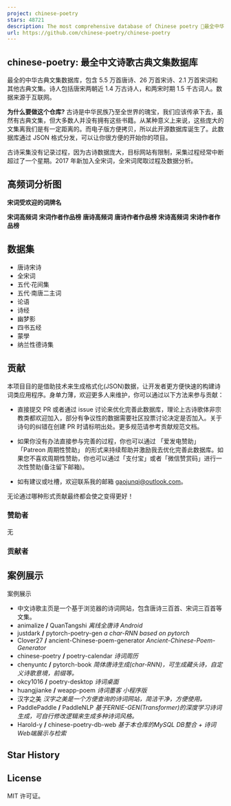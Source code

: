 ```yaml
---
project: chinese-poetry
stars: 48721
description: The most comprehensive database of Chinese poetry 🧶最全中华古诗词数据库,  唐宋两朝近一万四千古诗人,  接近5.5万首唐诗加26万宋诗.  两宋时期1564位词人，21050首词。
url: https://github.com/chinese-poetry/chinese-poetry
---
```


chinese-poetry: 最全中文诗歌古典文集数据库
-----------------------------

最全的中华古典文集数据库，包含 5.5 万首唐诗、26 万首宋诗、2.1 万首宋词和其他古典文集。诗人包括唐宋两朝近 1.4 万古诗人，和两宋时期 1.5 千古词人。数据来源于互联网。

**为什么要做这个仓库?** 古诗是中华民族乃至全世界的瑰宝，我们应该传承下去，虽然有古典文集，但大多数人并没有拥有这些书籍。从某种意义上来说，这些庞大的文集离我们是有一定距离的。而电子版方便拷贝，所以此开源数据库诞生了。此数据库通过 JSON 格式分发，可以让你很方便的开始你的项目。

古诗采集没有记录过程，因为古诗数据庞大，目标网站有限制，采集过程经常中断超过了一个星期。2017 年新加入全宋词，全宋词爬取过程及数据分析。

高频词分析图
------

**宋词受欢迎的词牌名**

**宋词高频词** **宋词作者作品榜** **唐诗高频词** **唐诗作者作品榜** **宋诗高频词** **宋诗作者作品榜**

数据集
---

-   唐诗宋诗
-   全宋词
-   五代·花间集
-   五代·南唐二主词
-   论语
-   诗经
-   幽梦影
-   四书五经
-   蒙學
-   纳兰性德诗集

贡献
--

本项目目的是借助技术来生成格式化(JSON)数据，让开发者更方便快速的构建诗词类应用程序。身单力薄，欢迎更多人来维护，你可以通过以下方法来参与贡献：

-   直接提交 PR 或者通过 issue 讨论来优化完善此数据库，理论上古诗歌体非宗教类都欢迎加入，部分有争议性的数据需要社区投票讨论决定是否加入。关于诗句的纠错在创建 PR 时请标明出处。更多规范请参考贡献规范文档。
    
-   如果你没有办法直接参与完善的过程，你也可以通过 「爱发电赞助」 「Patreon 周期性赞助」 的形式来持续帮助并激励我去优化完善此数据库。如果您不喜欢周期性赞助，你也可以通过「支付宝」或者「微信赞赏码」进行一次性赞助(备注留下邮箱)。
    
-   如有建议或吐槽，欢迎联系我的邮箱 gaojunqi@outlook.com。
    

无论通过哪种形式贡献最终都会使之变得更好！

### 赞助者

无

### 贡献者

案例展示
----

案例展示

-   中文诗歌主页是一个基于浏览器的诗词网站，包含唐诗三百首、宋词三百首等文集。
-   animalize **/** QuanTangshi _离线全唐诗 Android_
-   justdark **/** pytorch-poetry-gen _a char-RNN based on pytorch_
-   Clover27 **/** ancient-Chinese-poem-generator _Ancient-Chinese-Poem-Generator_
-   chinese-poetry **/** poetry-calendar _诗词周历_
-   chenyuntc **/** pytorch-book _简体唐诗生成(char-RNN)，可生成藏头诗，自定义诗歌意境，前缀等。_
-   okcy1016 **/** poetry-desktop _诗词桌面_
-   huangjianke **/** weapp-poem _诗词墨客 小程序版_
-   汉字之美 _汉字之美是一个方便查询的诗词网站，简洁干净，方便使用。_
-   PaddlePaddle **/** PaddleNLP _基于ERNIE-GEN(Transformer)的深度学习诗词生成，可自行修改逻辑来生成多种诗词风格。_
-   Harold-y **/** chinese-poetry-db-web _基于本仓库的MySQL DB整合 + 诗词Web端展示与检索_

Star History
------------

License
-------

MIT 许可证。
